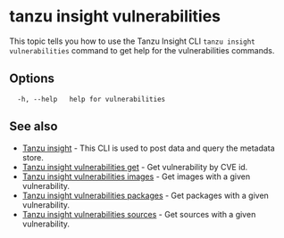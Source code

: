# tanzu insight vulnerabilities

This topic tells you how to use the Tanzu Insight CLI
`tanzu insight vulnerabilities` command to get help for the vulnerabilities commands.

## <a id='options'></a>Options

```console
  -h, --help   help for vulnerabilities
```

## <a id='see-also'></a>See also

* [Tanzu insight](insight.md)	 - This CLI is used to post data and query the metadata store.
* [Tanzu insight vulnerabilities get](insight-vulnerabilities-get.md)	 - Get vulnerability by CVE id.
* [Tanzu insight vulnerabilities images](insight-vulnerabilities-images.md)	 - Get images with a given vulnerability.
* [Tanzu insight vulnerabilities packages](insight-vulnerabilities-packages.md)	 - Get packages with a given vulnerability.
* [Tanzu insight vulnerabilities sources](insight-vulnerabilities-sources.md)	 - Get sources with a given vulnerability.
